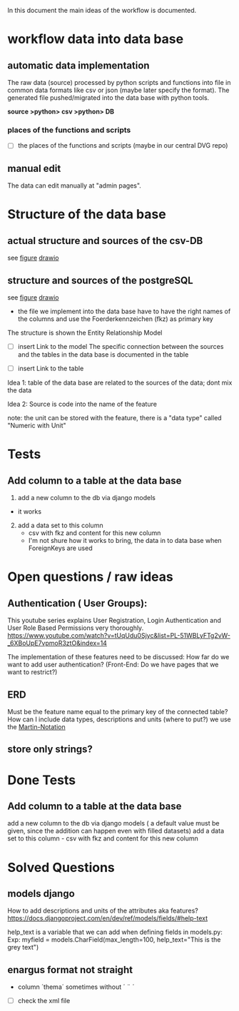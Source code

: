 In this document the main ideas of the workflow is documented.

# workflow data into data base

## automatic data implementation

The raw data (source) processed by python scripts and functions into file in common
data formats like csv or json (maybe later specify the format). The generated
file pushed/migrated into the data base with python tools.

**source >python> csv >python> DB**

### places of the functions and scripts

- [ ] the places of the functions and scripts (maybe in our central DVG repo)

## manual edit
The data can edit manually at "admin pages".

# Structure of the data base
## actual structure and sources of the csv-DB
see [figure](./sources2db-csv-db.png)
[drawio](./sources2db.drawio)
## structure and sources of the postgreSQL
see [figure](./sources2db-postgreSQL_projected.png) 
[drawio](./sources2db.drawio)
- the file we implement into the data base have to have the right names of the
  columns and use the Foerderkennzeichen (fkz) as primary key


The structure is shown the Entity Relationship Model 
- [ ] insert Link to the model
The specific connection between the sources and the tables in the data base is
documented in the table
- [ ] insert Link to the table


Idea 1: table of the data base are related to the sources of the data; dont
mix the data

Idea 2: Source is code into the name of the feature

note: the unit can be stored with the feature, there is a "data type" called "Numeric with Unit"


# Tests

## Add column to a table at the data base
1. add a new column to the db via django models
- it works
2. add a data set to this column
    - csv with fkz and content for this new column
    - I'm not shure how it works to bring, the data in to data base when
      ForeignKeys are used
# Open questions / raw ideas

## Authentication ( User Groups):
This youtube series explains User Registration, Login Authentication and User Role Based Permissions very thoroughly.
https://www.youtube.com/watch?v=tUqUdu0Sjyc&list=PL-51WBLyFTg2vW-_6XBoUpE7vpmoR3ztO&index=14

The implementation of these features need to be discussed: How far do we want to add user authentication? (Front-End: Do we have pages that we want to restrict?)
## ERD

Must be the feature name equal to the primary key of the connected table?
How can I include data types, descriptions and units (where to put?)
we use the [Martin-Notation](https://de.wikipedia.org/wiki/Martin-Notation)

## store only strings?

# Done Tests
## Add column to a table at the data base
add a new column to the db via django models ( a default value must be given,
 since the addition can happen even with filled datasets) add a data set to
 this column
    - csv with fkz and content for this new column


# Solved Questions
## models django
How to add descriptions and units of the attributes aka features?
https://docs.djangoproject.com/en/dev/ref/models/fields/#help-text

help_text is a variable that we can add when defining fields in models.py:
Exp: myfield = models.CharField(max_length=100, help_text="This is the grey text")

## enargus format not straight
- column ´thema´ sometimes without ´ ¨ ´
- [ ] check the xml file 
